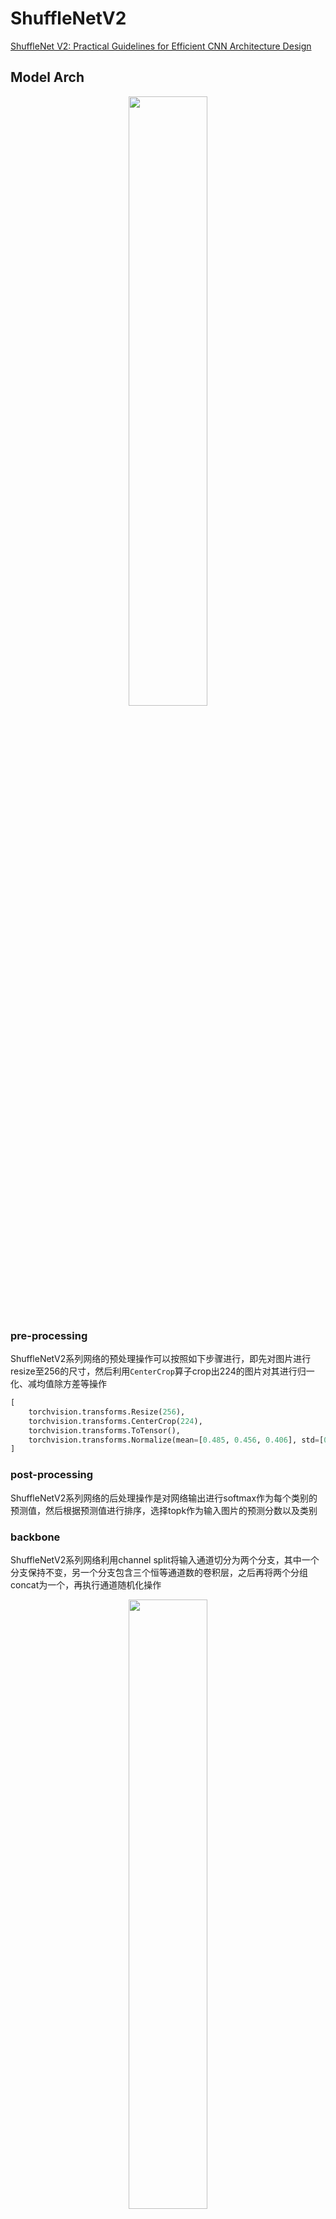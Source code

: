 
# ShuffleNetV2

[ShuffleNet V2: Practical Guidelines for Efficient CNN Architecture Design](https://arxiv.org/abs/1807.11164)

## Model Arch

<div align=center><img src="../../images/shufflenetv2/arch.png" width="50%" height="50%"></div>

### pre-processing

ShuffleNetV2系列网络的预处理操作可以按照如下步骤进行，即先对图片进行resize至256的尺寸，然后利用`CenterCrop`算子crop出224的图片对其进行归一化、减均值除方差等操作

```python
[
    torchvision.transforms.Resize(256),
    torchvision.transforms.CenterCrop(224),
    torchvision.transforms.ToTensor(),
    torchvision.transforms.Normalize(mean=[0.485, 0.456, 0.406], std=[0.229, 0.224, 0.225],),
]
```

### post-processing

ShuffleNetV2系列网络的后处理操作是对网络输出进行softmax作为每个类别的预测值，然后根据预测值进行排序，选择topk作为输入图片的预测分数以及类别

### backbone

ShuffleNetV2系列网络利用channel split将输入通道切分为两个分支，其中一个分支保持不变，另一个分支包含三个恒等通道数的卷积层，之后再将两个分组concat为一个，再执行通道随机化操作

<div align=center><img src="../../images/shufflenetv2/s-block.png" width="50%" height="50%"></div>

### head

ShuffleNetV2系列网络的head层由global-average-pooling层和一层全连接层组成

### common

- channel split
- channel shuffle
- depthwise conv
- group conv

## Model Info

### 模型性能

| 模型  | 源码 | top1 | top5 | flops(M) | params(M) | input size |
| :---: | :--: | :--: | :--: | :---: | :----: | :--------: |
| shufflenet_v2_x0.5 |[torchvision](https://github.com/pytorch/vision/blob/v0.9.0/torchvision/models/shufflenetv2.py)|  60.552   |   81.746   |   44.572    |    1.367    |        224    |
| shufflenet_v2_x1.0 |[torchvision](https://github.com/pytorch/vision/blob/v0.9.0/torchvision/models/shufflenetv2.py)|  69.362   |   88.316   |   152.709    |    2.279    |        224    |
| shufflenet_v2_x1.0 |[mmcls](https://github.com/open-mmlab/mmclassification/blob/v0.23.1/mmcls/models/backbones/shufflenet_v2.py)|  69.550   |   88.920   |   149.000    |    2.280    |        224    |
| shufflenet_v2_x0.25 |[ppcls](https://github.com/PaddlePaddle/PaddleClas/blob/v2.4.0/ppcls/arch/backbone/model_zoo/shufflenet_v2.py)|  49.900   |   73.790   |   18.950    |    0.610    |        224    |
| shufflenet_v2_x0.33 |[ppcls](https://github.com/PaddlePaddle/PaddleClas/blob/v2.4.0/ppcls/arch/backbone/model_zoo/shufflenet_v2.py)|  53.730   |   77.050   |   24.040    |    0.650    |        224    |
| shufflenet_v2_x0.5 |[ppcls](https://github.com/PaddlePaddle/PaddleClas/blob/v2.4.0/ppcls/arch/backbone/model_zoo/shufflenet_v2.py)|  60.320   |   82.260   |   42.580    |    1.370    |        224    |
| shufflenet_v2_x1.0 |[ppcls](https://github.com/PaddlePaddle/PaddleClas/blob/v2.4.0/ppcls/arch/backbone/model_zoo/shufflenet_v2.py)|  68.800   |   88.450   |   148.860    |    2.290    |        224    |
| shufflenet_v2_x1.5 |[ppcls](https://github.com/PaddlePaddle/PaddleClas/blob/v2.4.0/ppcls/arch/backbone/model_zoo/shufflenet_v2.py)|  71.630   |   90.150   |   301.35    |    3.530    |        224    |
| shufflenet_v2_x2.0 |[ppcls](https://github.com/PaddlePaddle/PaddleClas/blob/v2.4.0/ppcls/arch/backbone/model_zoo/shufflenet_v2.py)|  73.150   |   91.200   |   571.700    |    7.400    |        224    |
| shufflenet_v2_swish |[ppcls](https://github.com/PaddlePaddle/PaddleClas/blob/v2.4.0/ppcls/arch/backbone/model_zoo/shufflenet_v2.py)|  70.030   |   89.170   |   148.860    |    2.290    |        224    |
| shufflenet_v2_x0.5 |[megvii](https://github.com/megvii-model/ShuffleNet-Series/blob/master/ShuffleNetV2/README.md)| 61.1   |   82.6   |   41    |    1.4    |        224    |
| shufflenet_v2_x1.0 |[megvii](https://github.com/megvii-model/ShuffleNet-Series/blob/master/ShuffleNetV2/README.md)|  69.4   |   88.9   |   146    |    2.3    |        224    |
| shufflenet_v2_x1.5 |[megvii](https://github.com/megvii-model/ShuffleNet-Series/blob/master/ShuffleNetV2/README.md)|  72.6   |   90.6  |   299    |    3.5    |        224    |
| shufflenet_v2_x2.0 |[megvii](https://github.com/megvii-model/ShuffleNet-Series/blob/master/ShuffleNetV2/README.md)|  75   |   92.4   |   591    |    7.4    |        224    |

### 测评数据集说明

<div align=center><img src="../../images/datasets/imagenet.jpg"></div>

[ImageNet](https://image-net.org) 是一个计算机视觉系统识别项目，是目前世界上图像识别最大的数据库。是美国斯坦福的计算机科学家，模拟人类的识别系统建立的。能够从图片中识别物体。ImageNet是一个非常有前景的研究项目，未来用在机器人身上，就可以直接辨认物品和人了。超过1400万的图像URL被ImageNet手动注释，以指示图片中的对象;在至少一百万张图像中，还提供了边界框。ImageNet包含2万多个类别; 一个典型的类别，如“气球”或“草莓”，每个类包含数百张图像。

ImageNet数据是CV领域非常出名的数据集，ISLVRC竞赛使用的数据集是轻量版的ImageNet数据集。ISLVRC2012是非常出名的一个数据集，在很多CV领域的论文，都会使用这个数据集对自己的模型进行测试，在该项目中分类算法用到的测评数据集就是ISLVRC2012数据集的验证集。在一些论文中，也会称这个数据叫成ImageNet 1K或者ISLVRC2012，两者是一样的。“1 K”代表的是1000个类别。

### 评价指标说明

- top1准确率: 测试图片中最佳得分所对应的标签是正确标注类别的样本数除以总的样本数
- top5准确率: 测试图片中正确标签包含在前五个分类概率中的个数除以总的样本数

## Deploy

### step.1 获取模型

1. torchvision

    ```bash
    python ../common/utils/export_timm_torchvision_model.py --model_library torchvision  --model_name shufflenet_v2 --save_dir ./onnx  --size 224 --pretrained_weights xxx.pth
    ```

2. ppcls

    ```bash
    pip install PaddlePaddle==2.3.2  Paddle2ONNX==1.0.0

    paddle2onnx  --model_dir /path/to/resnet_paddle_model/ \
                --model_filename model.pdmodel \
                --params_filename model.pdiparams \
                --save_file model.onnx \
                --enable_dev_version False \
                --opset_version 10
    ```
3. megvii
    ```bash
    git clone https://github.com/megvii-model/ShuffleNet-Series.git
    mv source_code/export_onnx.py ShuffleNet-Series/ShuffleNetV2
    cd ShuffleNet-Series/ShuffleNetV2
    python export_onnx.py --modelsize 0.5x
    ```
### step.2 准备数据集
- 本模型使用ImageNet官网ILSVRC2012的5万张验证集进行测试，针对`int8`校准数据可从该数据集中任选1000张，为了保证量化精度，请保证每个类别都有数据，请用户自行获取该数据集，[ILSVRC2012](https://image-net.org/challenges/LSVRC/2012/index.php)

    ```
    ├── ImageNet
    |   ├── val
    |   |    ├── ILSVRC2012_val_00000001.JPEG
    │   |    ├── ILSVRC2012_val_00000002.JPEG
    │   |    ├── ......
    |   ├── val_label.txt
    ```

    ```bash
    sh ./data_prep_sh_files/valprep.sh
    ```

    ```bash
    # label.txt
    tench, Tinca tinca
    goldfish, Carassius auratus
    ...
    ```

### step.3 模型转换

1. 使用模型转换工具vamc，根据具体模型修改配置文件,此处以`megvii` 为例
    > 注意megvii的输入为BGR形式
    ```bash
    vamc build ./vacc_code/build/megvii_shufflenetv2.yaml
    ```
    - [megvii](./vacc_code/build/megvii_shufflenetv2.yaml)
    - [ppcls](./vacc_code/build/ppcls_shufflenetv2.yaml)
    - [mmcls](./vacc_code/build/mmcls_shufflenetv2.yaml)
    - [torchvision](./vacc_code/build/torchvision_shufflenetv2.yaml)

### step.4 模型推理
1. 根据step.3配置模型三件套信息，[model_info](./vacc_code/model_info/model_info_shufflenet_v2.json)
2. 配置数据预处理流程vdsp_params参数
   - [megvii](./vacc_code/vdsp_params/sdk1.0/megvii-shufflenet_v2_x0.5-vdsp_params.json)
   - [ppcls](./vacc_code/vdsp_params/sdk1.0/ppcls-shufflenet_v2_swish-vdsp_params.json)
   - [mmcls](./vacc_code/vdsp_params/sdk1.0/mmcls-shufflenet_v2-vdsp_params.json)
   - [torchvision](./vacc_code/vdsp_params/sdk1.0/ppcls-shufflenet_v2_swish-vdsp_params.json)

3. 执行推理，参考[runstream](../common/sdk1.0/sample_cls.py)
    ```bash
    python ../common/sdk1.0/sample_cls.py --save_dir output/shufflenet_v2_result.txt
    ```

4. 精度评估
   ```bash
    python ../common/eval/eval_topk.py output/shufflenet_v2_result.txt
   ```


### step.5 benchmark
1. 生成推理数据`npz`以及对应的`datalist.txt`
    ```bash
    python ../common/utils/image2npz.py --dataset_path /path/to/ILSVRC2012_img_val --target_path  /path/to/input_npz  --text_path npz_datalist.txt
    ```
2. 性能测试
    ```bash
    ./vamp -m shufflenet_v2-int8-percentile-3_299_299-vacc/shufflenet_v2 --vdsp_params ./vacc_code/vdsp_params/vamp/timm-shufflenet_v2-vdsp_params.json  -i 1 -p 1 -b 1
    ```
    
3. 获取精度信息
    ```bash
    ./vamp -m shufflenet_v2-int8-percentile-3_299_299-vacc/shufflenet_v2 --vdsp_params ./vacc_code/vdsp_params/vamp/timm-shufflenet_v2-vdsp_params.json  -i 1 -p 1 -b 1 --datalist npz_datalist.txt --path_output output
    ```
4. 结果解析及精度评估
   ```bash
   python ../common/eval/eval_imagenet.py --result_path output  --datalist npz_datalist.txt --label data/label/imagenet.txt
   ```